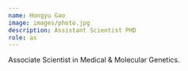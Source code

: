 ```yaml
---
name: Hongyu Gao
image: images/photo.jpg
description: Assistant Scientist PHD
role: as
---
```


Associate Scientist in Medical & Molecular Genetics.